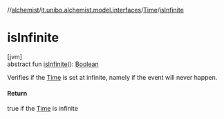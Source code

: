 //[alchemist](../../../index.md)/[it.unibo.alchemist.model.interfaces](../index.md)/[Time](index.md)/[isInfinite](is-infinite.md)

# isInfinite

[jvm]\
abstract fun [isInfinite](is-infinite.md)(): [Boolean](https://kotlinlang.org/api/latest/jvm/stdlib/kotlin/-boolean/index.html)

Verifies if the [Time](index.md) is set at infinite, namely if the event will never happen.

#### Return

true if the [Time](index.md) is infinite
